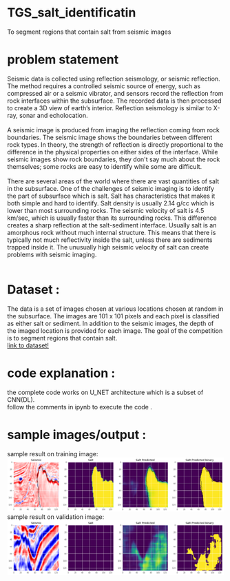 # TGS_salt_identificatin
To segment regions that contain salt from seismic images

# problem statement
Seismic data is collected using reflection seismology, or seismic reflection. The method requires a controlled seismic source of energy, such as compressed air or a seismic vibrator, and sensors record the reflection from rock interfaces within the subsurface. The recorded data is then processed to create a 3D view of earth’s interior. Reflection seismology is similar to X-ray, sonar and echolocation.<br>
<br>
A seismic image is produced from imaging the reflection coming from rock boundaries. The seismic image shows the boundaries between different rock types. In theory, the strength of reflection is directly proportional to the difference in the physical properties on either sides of the interface. While seismic images show rock boundaries, they don't say much about the rock themselves; some rocks are easy to identify while some are difficult.<br>
<br>
There are several areas of the world where there are vast quantities of salt in the subsurface. One of the challenges of seismic imaging is to identify the part of subsurface which is salt. Salt has characteristics that makes it both simple and hard to identify. Salt density is usually 2.14 g/cc which is lower than most surrounding rocks. The seismic velocity of salt is 4.5 km/sec, which is usually faster than its surrounding rocks. This difference creates a sharp reflection at the salt-sediment interface. Usually salt is an amorphous rock without much internal structure. This means that there is typically not much reflectivity inside the salt, unless there are sediments trapped inside it. The unusually high seismic velocity of salt can create problems with seismic imaging.<br>
<br>
# Dataset :
The data is a set of images chosen at various locations chosen at random in the subsurface. The images are 101 x 101 pixels and each pixel is classified as either salt or sediment. In addition to the seismic images, the depth of the imaged location is provided for each image. The goal of the competition is to segment regions that contain salt.<br>
[link to dataset!](https://www.kaggle.com/c/tgs-salt-identification-challenge/)
<br>

# code explanation :
the complete code works on U_NET architecture which is a subset of CNN(DL).<br>
follow the comments in ipynb to execute the code .

# sample images/output :
sample result on training image: 
![sample result on training image](/images/index-1.png)
<br>
sample result on validation image:
![sample result on validation image](/images/index-2.png)

